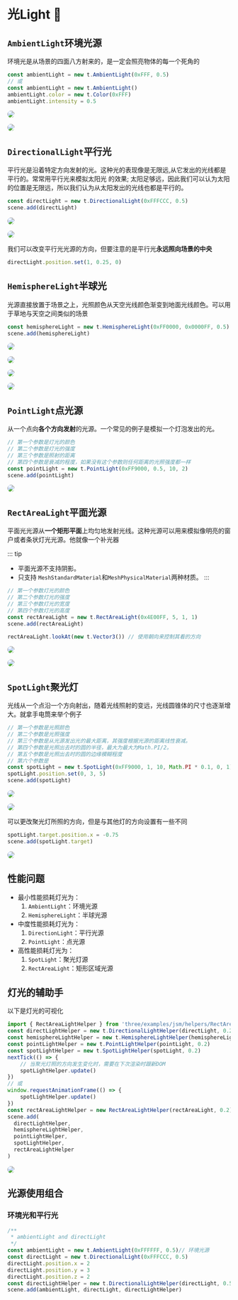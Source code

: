 # 光Light :flashlight:

## `AmbientLight`环境光源

环境光是从场景的四面八方射来的，是一定会照亮物体的每一个死角的

```js
const ambientLight = new t.AmbientLight(0xFFF, 0.5)
// 或
const ambientLight = new t.AmbientLight()
ambientLight.color = new t.Color(0xFFF)
ambientLight.intensity = 0.5
```

<p>
  <img src=".\images\image-20221106144950383.png" style="margin:0 auto;border-radius:8px">
</p>

<p>
  <img src=".\images\image-20221106145920416.png" style="margin:0 auto;border-radius:8px">
</p>

## `DirectionalLight`平行光

平行光是沿着特定方向发射的光。这种光的表现像是无限远,从它发出的光线都是平行的。常常用平行光来模拟太阳光 的效果; 太阳足够远，因此我们可以认为太阳的位置是无限远，所以我们认为从太阳发出的光线也都是平行的。

```js
const directLight = new t.DirectionalLight(0xFFFCCC, 0.5)
scene.add(directLight)
```

<p>
  <img src=".\images\image-20221106145315717.png" style="margin:0 auto;border-radius:8px">
</p>

<p>
  <img src=".\images\image-20221106145958233.png" style="margin:0 auto;border-radius:8px">
</p>

我们可以改变平行光光源的方向，但要注意的是平行光**永远照向场景的中央**

```js
directLight.position.set(1, 0.25, 0)
```

## `HemisphereLight`半球光

光源直接放置于场景之上，光照颜色从天空光线颜色渐变到地面光线颜色。可以用于草地与天空之间类似的场景

  ```js
  const hemisphereLight = new t.HemisphereLight(0xFF0000, 0x0000FF, 0.5)
  scene.add(hemisphereLight)
  ```

<p>
  <img src=".\images\image-20221106151415183.png" style="margin:0 auto;border-radius:8px">
</p>

<p>
  <img src=".\images\image-20221106151136842.png" style="margin:0 auto;border-radius:8px">
</p>

<p>
  <img src=".\images\image-20221106151215428.png" style="margin:0 auto;border-radius:8px">
</p>

<p>
  <img src=".\images\image-20221106151243853.png" style="margin:0 auto;border-radius:8px">
</p>

## `PointLight`点光源

从一个点向**各个方向发射**的光源。一个常见的例子是模拟一个灯泡发出的光。

```js
// 第一个参数是灯光的颜色
// 第二个参数是灯光的强度
// 第三个参数是照射的距离
// 第四个参数是衰减的程度，如果没有这个参数则任何距离的光照强度都一样
const pointLight = new t.PointLight(0xFF9000, 0.5, 10, 2)
scene.add(pointLight)
```
  
<p>
  <img src=".\images\image-20221106153728806.png" style="margin:0 auto;border-radius:8px">
</p>

## `RectAreaLight`平面光源

平面光光源从**一个矩形平面**上均匀地发射光线。这种光源可以用来模拟像明亮的窗户或者条状灯光光源。他就像一个补光器

::: tip

- 平面光源不支持阴影。
- 只支持 `MeshStandardMaterial`和` MeshPhysicalMaterial `两种材质。
:::

```js
// 第一个参数灯光的颜色
// 第二个参数灯光的强度
// 第三个参数灯光的宽度
// 第四个参数灯光的高度
const rectAreaLight = new t.RectAreaLight(0x4E00FF, 5, 1, 1)
scene.add(rectAreaLight)
```

```js
rectAreaLight.lookAt(new t.Vector3()) // 使用朝向来控制其看的方向
```

<p>
  <img src=".\images\image-20221106153837689.png" style="margin:0 auto;border-radius:8px">
</p>

<p>
  <img src=".\images\image-20221106153507579.png" style="margin:0 auto;border-radius:8px">
</p>

## `SpotLight`聚光灯

光线从一个点沿一个方向射出，随着光线照射的变远，光线圆锥体的尺寸也逐渐增大。就拿手电筒来举个例子

```js
// 第一个参数是光照颜色
// 第二个参数是光照强度
// 第三个参数是从光源发出光的最大距离，其强度根据光源的距离线性衰减。
// 第四个参数是光照出去时的圆的半径，最大为最大为Math.PI/2。
// 第五个参数是光照出去时的圆的边缘模糊程度
// 第六个参数是
const spotLight = new t.SpotLight(0xFF9000, 1, 10, Math.PI * 0.1, 0, 1)
spotLight.position.set(0, 3, 5)
scene.add(spotLight)
```

<p>
  <img src=".\images\image-20221106154039926.png" style="margin:0 auto;border-radius:8px">
</p>

<p>
  <img src=".\images\image-20221106160109670.png" style="margin:0 auto;border-radius:8px">
</p>

可以更改聚光灯所照的方向，但是与其他灯的方向设置有一些不同

```js
spotLight.target.position.x = -0.75
scene.add(spotLight.target)
```

<p>
  <img src=".\images\image-20221106160325547.png" style="margin:0 auto;border-radius:8px">
</p>

## 性能问题

- 最小性能损耗灯光为：
  1. `AmbientLight`：环境光源
  2. `HemisphereLight`：半球光源
- 中度性能损耗灯光为：
  1. `DirectionLight`：平行光源
  2. `PointLight`：点光源
- 高性能损耗灯光为：
  1. `SpotLight`：聚光灯源
  2. `RectAreaLight`：矩形区域光源

## 灯光的辅助手

以下是灯光的可视化

```js
import { RectAreaLightHelper } from 'three/examples/jsm/helpers/RectAreaLightHelper'
const directLightHelper = new t.DirectionalLightHelper(directLight, 0.2)
const hemisphereLightHelper = new t.HemisphereLightHelper(hemisphereLight, 0.2)
const pointLightHelper = new t.PointLightHelper(pointLight, 0.2)
const spotLightHelper = new t.SpotLightHelper(spotLight, 0.2)
nextTick(() => {
    // 当聚光灯照的方向发生变化时，需要在下次渲染时跟新DOM
    spotLightHelper.update()
})
// 或
window.requestAnimationFrame(() => {
    spotLightHelper.update()
})
const rectAreaLightHelper = new RectAreaLightHelper(rectAreaLight, 0.2)
scene.add(
  directLightHelper, 
  hemisphereLightHelper, 
  pointLightHelper, 
  spotLightHelper, 
  rectAreaLightHelper
)
```

<p>
  <img src=".\images\image-20221106164540721.png" style="margin:0 auto;border-radius:8px">
</p>

## 光源使用组合

### 环境光和平行光

```js
/**
 * ambientLight and directLight
 */
const ambientLight = new t.AmbientLight(0xFFFFFF, 0.5)// 环境光源
const directLight = new t.DirectionalLight(0xFFFCCC, 0.5)
directLight.position.x = 2
directLight.position.y = 3
directLight.position.z = 2
const directLightHelper = new t.DirectionalLightHelper(directLight, 0.5)
scene.add(ambientLight, directLight, directLightHelper)
```
